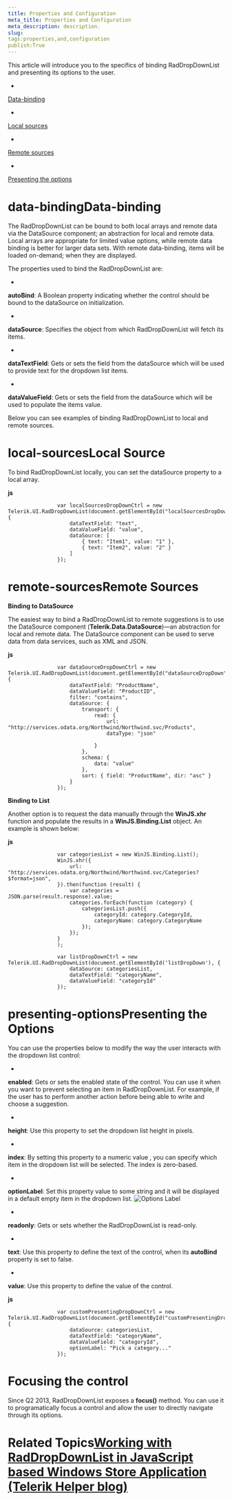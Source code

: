 ```yaml
---
title: Properties and Configuration
meta_title: Properties and Configuration
meta_description: description.
slug: 
tags:properties,and,configuration
publish:True
---
```



This article will introduce you to the specifics of binding RadDropDownList and presenting its options to the user.
			

* 

[Data-binding](#data-binding)

* 

[Local sources](#local-sources)

* 

[Remote sources](#remote-sources)

* 

[Presenting the options](#presenting-options)

# data-bindingData-binding

The RadDropDownList can be bound to both local arrays and remote data via the DataSource component; an abstraction for local and remote data. Local arrays are
					appropriate for limited value options, while remote data binding is better for larger data sets. With remote data-binding, items will be loaded on-demand; when
					they are displayed.
				

The properties used to bind the RadDropDownList are:

* 

__autoBind__: A Boolean property indicating whether the control should be bound to the dataSource on initialization.
						

* 

__dataSource__: Specifies the object from which RadDropDownList will fetch its items.
						

* 

__dataTextField__: Gets or sets the field from the dataSource which will be used to provide text for the dropdown list items.
						

* 

__dataValueField__: Gets or sets the field from the dataSource which will be used to populate the items value.
						

Below you can see examples of binding RadDropDownList to local and remote sources.

# local-sourcesLocal Source

To bind RadDropDownList locally, you can set the dataSource property to a local array.


 __js__
    


					var localSourcesDropDownCtrl = new Telerik.UI.RadDropDownList(document.getElementById("localSourcesDropDown"), {
						dataTextField: "text",
						dataValueField: "value",
						dataSource: [
							{ text: "Item1", value: "1" },
							{ text: "Item2", value: "2" }
						]
					});



# remote-sourcesRemote Sources

__Binding to DataSource__

The easiest way to bind a RadDropDownList to remote suggestions is to use the DataSource component 
							(__Telerik.Data.DataSource__)—an abstraction for local and remote data. The DataSource component can be used to serve data 
							from data services, such as XML and JSON.
						


 __js__
    


					var dataSourceDropDownCtrl = new Telerik.UI.RadDropDownList(document.getElementById("dataSourceDropDown"), {
						dataTextField: "ProductName",
						dataValueField: "ProductID",
						filter: "contains",
						dataSource: {
							transport: {
								read: {
									url: "http://services.odata.org/Northwind/Northwind.svc/Products",
									dataType: "json"
	
								}
							},
							schema: {
								data: "value"
							},
							sort: { field: "ProductName", dir: "asc" }
						}
					});



__Binding to List__

Another option is to request the data manually through the __WinJS.xhr__ function and populate the results in a
							__WinJS.Binding.List__ object.
							An example is shown below:
						


 __js__
    


					var categoriesList = new WinJS.Binding.List();
					WinJS.xhr({
						url: "http://services.odata.org/Northwind/Northwind.svc/Categories?$format=json",
					}).then(function (result) {
						var categories = JSON.parse(result.response).value;
						categories.forEach(function (category) {
							categoriesList.push({
								categoryId: category.CategoryId,
								categoryName: category.CategoryName
							});
						});
					}
					);
	
					var listDropDownCtrl = new Telerik.UI.RadDropDownList(document.getElementById('listDropDown'), {
						dataSource: categoriesList,
						dataTextField: "categoryName",
						dataValueField: "categoryId"
					});
	



# presenting-optionsPresenting the Options

You can use the properties below to modify the way the user interacts with the dropdown list control:

* 

__enabled__: Gets or sets the enabled state of the control. You can use it when you want to prevent selecting an item in 
							RadDropDownList. For example, if the user has to perform another action before being able to write and choose a suggestion.
						

* 

__height__: Use this property to set the dropdown list height in pixels.
						

* 

__index__: By setting this property to a numeric value , you can specify which item in the dropdown list will be selected. The index is
							zero-based.
						

* 

__optionLabel__: Set this property value to some string and it will be displayed in a default empty item in the dropdown list.
						![Options Label](../Media/Controls\DropDownList\dropdownlist-option-label.png)

* 

__readonly__: Gets or sets whether the RadDropDownList is read-only.
						

* 

__text__: Use this property to define the text of the control, when its __autoBind__ property
							is set to false.
						

* 

__value__: Use this property to define the value of the control.
						


 __js__
    


					var customPresentingDropDownCtrl = new Telerik.UI.RadDropDownList(document.getElementById("customPresentingDropDown"), {
						dataSource: categoriesList,
						dataTextField: "categoryName",
						dataValueField: "categoryId",
						optionLabel: "Pick a category..."
					});



# Focusing the control

Since Q2 2013, RadDropDownList exposes a __focus()__ method. You can use it to programatically focus a control and allow the user
					to directly navigate through its options.
				

# Related Topics[Working with RadDropDownList in JavaScript based Windows Store Application (Telerik Helper blog)](http://telerikhelper.net/2012/11/19/working-with-raddropdownlist-in-javascript-based-windows-store-application/)
